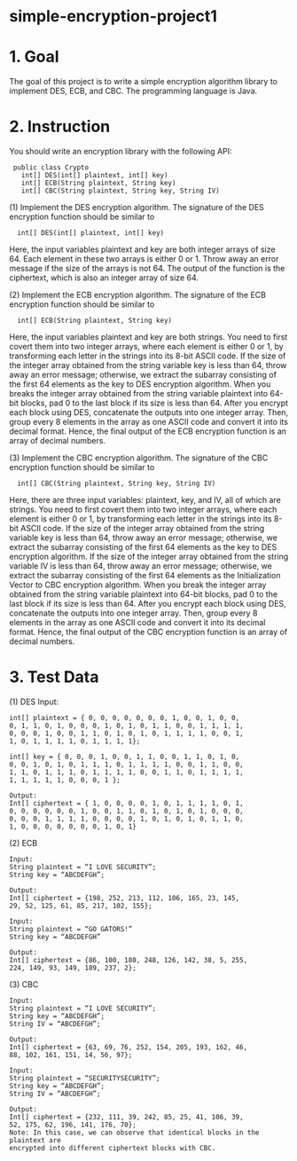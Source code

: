 # simple-encryption-project1

# 1. Goal
 The goal of this project is to write a simple encryption algorithm library to
 implement DES, ECB, and CBC. The programming language is Java.

# 2. Instruction
  You should write an encryption library with the following API:
```
 public class Crypto
   int[] DES(int[] plaintext, int[] key)
   int[] ECB(String plaintext, String key)
   int[] CBC(String plaintext, String key, String IV)
 ```   
(1) Implement the DES encryption algorithm. The signature of the DES
encryption function should be similar to
```
  int[] DES(int[] plaintext, int[] key)
```
Here, the input variables plaintext and key are both integer arrays of
size 64. Each element in these two arrays is either 0 or 1. Throw away an
error message if the size of the arrays is not 64. The output of the function
is the ciphertext, which is also an integer array of size 64.

(2) Implement the ECB encryption algorithm. The signature of the ECB
encryption function should be similar to
```
  int[] ECB(String plaintext, String key)
```
Here, the input variables plaintext and key are both strings. You need to
first covert them into two integer arrays, where each element is either 0 or
1, by transforming each letter in the strings into its 8-bit ASCII code.
If the size of the integer array obtained from the string variable key is less
than 64, throw away an error message; otherwise, we extract the subarray
consisting of the first 64 elements as the key to DES encryption algorithm.
When you breaks the integer array obtained from the string variable
plaintext into 64-bit blocks, pad 0 to the last block if its size is less than
64.
After you encrypt each block using DES, concatenate the outputs into one
integer array. Then, group every 8 elements in the array as one ASCII code
and convert it into its decimal format. Hence, the final output of the ECB
encryption function is an array of decimal numbers.

(3) Implement the CBC encryption algorithm. The signature of the CBC
encryption function should be similar to
```
  int[] CBC(String plaintext, String key, String IV)
```
Here, there are three input variables: plaintext, key, and IV, all of which
are strings. You need to first covert them into two integer arrays, where
each element is either 0 or 1, by transforming each letter in the strings into
its 8-bit ASCII code.
If the size of the integer array obtained from the string variable key is less
than 64, throw away an error message; otherwise, we extract the subarray
consisting of the first 64 elements as the key to DES encryption algorithm.
If the size of the integer array obtained from the string variable IV is less
than 64, throw away an error message; otherwise, we extract the subarray
consisting of the first 64 elements as the Initialization Vector to CBC
encryption algorithm.
When you break the integer array obtained from the string variable
plaintext into 64-bit blocks, pad 0 to the last block if its size is less than
64.
After you encrypt each block using DES, concatenate the outputs into one
integer array. Then, group every 8 elements in the array as one ASCII code
and convert it into its decimal format. Hence, the final output of the CBC
encryption function is an array of decimal numbers.

# 3. Test Data
  (1) DES
    Input:
    
    int[] plaintext = { 0, 0, 0, 0, 0, 0, 0, 1, 0, 0, 1, 0, 0,
    0, 1, 1, 0, 1, 0, 0, 0, 1, 0, 1, 0, 1, 1, 0, 0, 1, 1, 1, 1,
    0, 0, 0, 1, 0, 0, 1, 1, 0, 1, 0, 1, 0, 1, 1, 1, 1, 0, 0, 1,
    1, 0, 1, 1, 1, 1, 0, 1, 1, 1, 1};
    
    int[] key = { 0, 0, 0, 1, 0, 0, 1, 1, 0, 0, 1, 1, 0, 1, 0,
    0, 0, 1, 0, 1, 0, 1, 1, 1, 0, 1, 1, 1, 1, 0, 0, 1, 1, 0, 0,
    1, 1, 0, 1, 1, 1, 0, 1, 1, 1, 1, 0, 0, 1, 1, 0, 1, 1, 1, 1,
    1, 1, 1, 1, 1, 0, 0, 0, 1 };
    
    Output:
    Int[] ciphertext = { 1, 0, 0, 0, 0, 1, 0, 1, 1, 1, 1, 0, 1,
    0, 0, 0, 0, 0, 0, 1, 0, 0, 1, 1, 0, 1, 0, 1, 0, 1, 0, 0, 0,
    0, 0, 0, 1, 1, 1, 1, 0, 0, 0, 0, 1, 0, 1, 0, 1, 0, 1, 1, 0,
    1, 0, 0, 0, 0, 0, 0, 0, 1, 0, 1}
    
  (2) ECB
  
    Input:
    String plaintext = “I LOVE SECURITY”;
    String key = “ABCDEFGH”;
    
    Output:
    Int[] ciphertext = {198, 252, 213, 112, 106, 165, 23, 145,
    29, 52, 125, 61, 85, 217, 102, 155};
    
    Input:
    String plaintext = “GO GATORS!”
    String key = “ABCDEFGH”
    
    Output:
    Int[] ciphertext = {86, 100, 180, 248, 126, 142, 38, 5, 255,
    224, 149, 93, 149, 189, 237, 2};
    
  (3) CBC

    Input:
    String plaintext = “I LOVE SECURITY”;
    String key = “ABCDEFGH”;
    String IV = “ABCDEFGH”;
    
    Output:
    Int[] ciphertext = {63, 69, 76, 252, 154, 205, 193, 162, 46,
    88, 102, 161, 151, 14, 56, 97};
    
    Input:
    String plaintext = “SECURITYSECURITY”;
    String key = “ABCDEFGH”;
    String IV = “ABCDEFGH”;
    
    Output:
    Int[] ciphertext = {232, 111, 39, 242, 85, 25, 41, 106, 39,
    52, 175, 62, 196, 141, 176, 70};
    Note: In this case, we can observe that identical blocks in the plaintext are
    encrypted into different ciphertext blocks with CBC.
